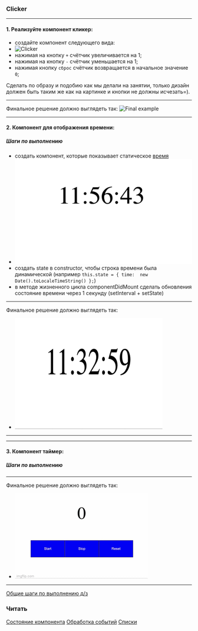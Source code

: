 ### Clicker

---

#### 1. Реализуйте компонент кликер:

- создайте компонент следующего вида:
- ![Clicker](./clicker.png)
- нажимая на кнопку `+` счётчик увеличивается на 1;
- нажимая на кнопку `-` счётчик уменьшается на 1;
- нажимая кнопку `сброс` счётчик возвращается в начальное значение `0`;

Сделать по образу и подобию как мы делали на занятии, только дизайн должен быть таким же как на картинке и кнопки не должны исчезать=).

---

Финальное решение должно выглядеть так:
![Final example](./homework-1.gif)

---

#### 2. Компонент для отображения времени: 
#####  Шаги по выполнению

- создать компонент, которые показывает статическое [время](https://developer.mozilla.org/ru/docs/Web/JavaScript/Reference/Global_Objects/Date/toLocaleTimeString)
- ![time](./time.png)
- создать state в constructor, чтобы строка времени была динамической (например `this.state = { time:  new Date().toLocaleTimeString() };`)
- в методе жизненного цикла componentDidMount сделать обновления состояние времени через 1 секунду (setInterval + setState)

---

Финальное решение должно выглядеть так:
- ![Final example](./time.gif)

---


---

#### 3. Компонент таймер: 
#####  Шаги по выполнению



---

Финальное решение должно выглядеть так:
- ![Final example](./timer.gif)

---

[Общие шаги по выполнению д/з](../homework-guidelines.md)

### Читать

[Состояние компонента](https://ru.reactjs.org/docs/hooks-state.html)
[Обработка событий](https://ru.reactjs.org/docs/hooks-state.html)
[Списки](https://ru.reactjs.org/docs/lists-and-keys.html)
